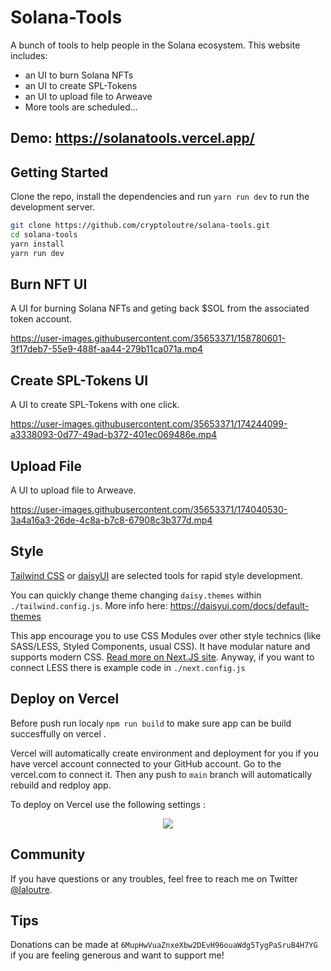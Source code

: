 # Solana-Tools

A bunch of tools to help people in the Solana ecosystem. This website includes:
- an UI to burn Solana NFTs
- an UI to create SPL-Tokens
- an UI to upload file to Arweave
- More tools are scheduled...
    


## Demo: https://solanatools.vercel.app/


## Getting Started

Clone the repo, install the dependencies and run `yarn run dev` to run the development server.

```bash
git clone https://github.com/cryptoloutre/solana-tools.git
cd solana-tools
yarn install
yarn run dev
```


## Burn NFT UI
A UI for burning Solana NFTs and geting back $SOL from the associated token account.


https://user-images.githubusercontent.com/35653371/158780601-3f17deb7-55e9-488f-aa44-279b11ca071a.mp4



## Create SPL-Tokens UI
A UI to create SPL-Tokens with one click.




https://user-images.githubusercontent.com/35653371/174244099-a3338093-0d77-49ad-b372-401ec069486e.mp4





## Upload File
A UI to upload file to Arweave.



https://user-images.githubusercontent.com/35653371/174040530-3a4a16a3-26de-4c8a-b7c8-67908c3b377d.mp4





## Style

[Tailwind CSS](https://tailwindcss.com/) or [daisyUI](https://daisyui.com/) are selected tools for rapid style development.

You can quickly change theme changing `daisy.themes` within `./tailwind.config.js`.
More info here: https://daisyui.com/docs/default-themes

This app encourage you to use CSS Modules over other style technics (like SASS/LESS, Styled Components, usual CSS).
It have modular nature and supports modern CSS. [Read more on Next.JS site](https://nextjs.org/docs/basic-features/built-in-css-support).
Anyway, if you want to connect LESS there is example code in `./next.config.js`

## Deploy on Vercel

Before push run localy `npm run build` to make sure app can be build succesffully on vercel .

Vercel will automatically create environment and deployment for you if you have vercel account connected to your GitHub account. Go to the vercel.com to connect it.
Then any push to `main` branch will automatically rebuild and redploy app.

To deploy on Vercel use the following settings :

<p align="center">
<img src="https://user-images.githubusercontent.com/35653371/157638049-4944f065-5985-4a35-bbe6-e46efc984737.png"/>
</p>


## Community
If you have questions or any troubles, feel free to reach me on Twitter [@laloutre](https://twitter.com/laloutre).


## Tips
Donations can be made at `6MupHwVuaZnxeXbw2DEvH96ouaWdg5TygPaSruB4H7YG` if you are feeling generous and want to support me!
